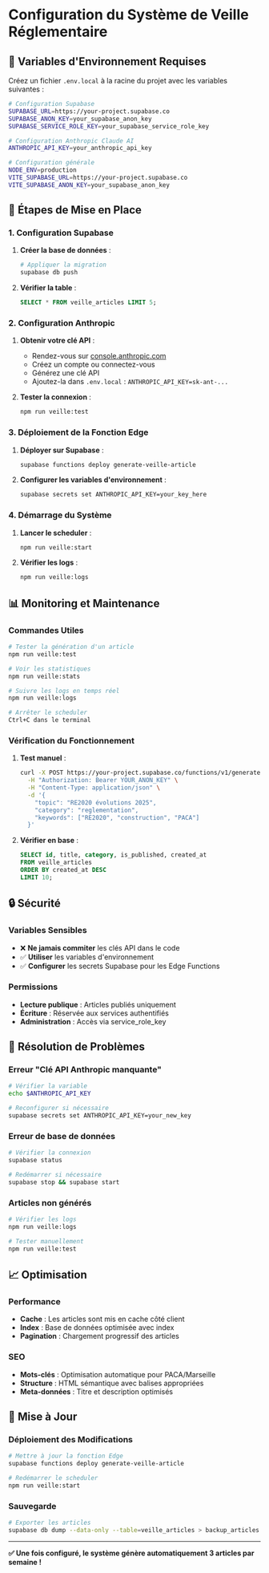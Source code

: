 # Configuration du Système de Veille Réglementaire

## 🔧 Variables d'Environnement Requises

Créez un fichier `.env.local` à la racine du projet avec les variables suivantes :

```bash
# Configuration Supabase
SUPABASE_URL=https://your-project.supabase.co
SUPABASE_ANON_KEY=your_supabase_anon_key
SUPABASE_SERVICE_ROLE_KEY=your_supabase_service_role_key

# Configuration Anthropic Claude AI
ANTHROPIC_API_KEY=your_anthropic_api_key

# Configuration générale
NODE_ENV=production
VITE_SUPABASE_URL=https://your-project.supabase.co
VITE_SUPABASE_ANON_KEY=your_supabase_anon_key
```

## 🚀 Étapes de Mise en Place

### 1. Configuration Supabase

1. **Créer la base de données** :
   ```bash
   # Appliquer la migration
   supabase db push
   ```

2. **Vérifier la table** :
   ```sql
   SELECT * FROM veille_articles LIMIT 5;
   ```

### 2. Configuration Anthropic

1. **Obtenir votre clé API** :
   - Rendez-vous sur [console.anthropic.com](https://console.anthropic.com)
   - Créez un compte ou connectez-vous
   - Générez une clé API
   - Ajoutez-la dans `.env.local` : `ANTHROPIC_API_KEY=sk-ant-...`

2. **Tester la connexion** :
   ```bash
   npm run veille:test
   ```

### 3. Déploiement de la Fonction Edge

1. **Déployer sur Supabase** :
   ```bash
   supabase functions deploy generate-veille-article
   ```

2. **Configurer les variables d'environnement** :
   ```bash
   supabase secrets set ANTHROPIC_API_KEY=your_key_here
   ```

### 4. Démarrage du Système

1. **Lancer le scheduler** :
   ```bash
   npm run veille:start
   ```

2. **Vérifier les logs** :
   ```bash
   npm run veille:logs
   ```

## 📊 Monitoring et Maintenance

### Commandes Utiles

```bash
# Tester la génération d'un article
npm run veille:test

# Voir les statistiques
npm run veille:stats

# Suivre les logs en temps réel
npm run veille:logs

# Arrêter le scheduler
Ctrl+C dans le terminal
```

### Vérification du Fonctionnement

1. **Test manuel** :
   ```bash
   curl -X POST https://your-project.supabase.co/functions/v1/generate-veille-article \
     -H "Authorization: Bearer YOUR_ANON_KEY" \
     -H "Content-Type: application/json" \
     -d '{
       "topic": "RE2020 évolutions 2025",
       "category": "reglementation",
       "keywords": ["RE2020", "construction", "PACA"]
     }'
   ```

2. **Vérifier en base** :
   ```sql
   SELECT id, title, category, is_published, created_at 
   FROM veille_articles 
   ORDER BY created_at DESC 
   LIMIT 10;
   ```

## 🔒 Sécurité

### Variables Sensibles
- ❌ **Ne jamais commiter** les clés API dans le code
- ✅ **Utiliser** les variables d'environnement
- ✅ **Configurer** les secrets Supabase pour les Edge Functions

### Permissions
- **Lecture publique** : Articles publiés uniquement
- **Écriture** : Réservée aux services authentifiés
- **Administration** : Accès via service_role_key

## 🐛 Résolution de Problèmes

### Erreur "Clé API Anthropic manquante"
```bash
# Vérifier la variable
echo $ANTHROPIC_API_KEY

# Reconfigurer si nécessaire
supabase secrets set ANTHROPIC_API_KEY=your_new_key
```

### Erreur de base de données
```bash
# Vérifier la connexion
supabase status

# Redémarrer si nécessaire
supabase stop && supabase start
```

### Articles non générés
```bash
# Vérifier les logs
npm run veille:logs

# Tester manuellement
npm run veille:test
```

## 📈 Optimisation

### Performance
- **Cache** : Les articles sont mis en cache côté client
- **Index** : Base de données optimisée avec index
- **Pagination** : Chargement progressif des articles

### SEO
- **Mots-clés** : Optimisation automatique pour PACA/Marseille
- **Structure** : HTML sémantique avec balises appropriées
- **Meta-données** : Titre et description optimisés

## 🔄 Mise à Jour

### Déploiement des Modifications
```bash
# Mettre à jour la fonction Edge
supabase functions deploy generate-veille-article

# Redémarrer le scheduler
npm run veille:start
```

### Sauvegarde
```bash
# Exporter les articles
supabase db dump --data-only --table=veille_articles > backup_articles.sql
```

---

**✅ Une fois configuré, le système génère automatiquement 3 articles par semaine !** 